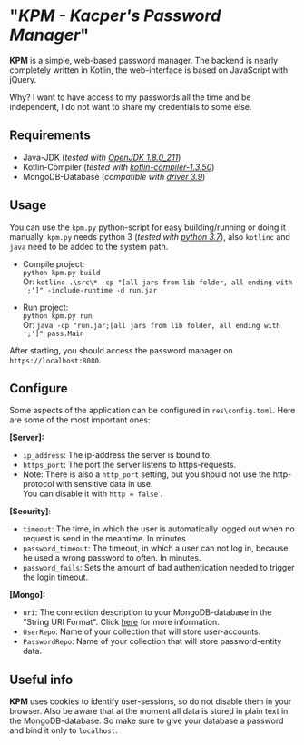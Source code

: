 # "*KPM - **K**acper's **Password** **Manager***"

**KPM** is a simple, web-based password manager. The backend is nearly completely written in Kotlin, the web-interface is based on JavaScript with jQuery.

Why? I want to have access to my passwords all the time and be independent, I do not want to share my credentials to some else.

## Requirements

  *  Java-JDK (*tested with [OpenJDK 1.8.0_211][1]*)
  *  Kotlin-Compiler (*tested with [kotlin-compiler-1.3.50][2]*)
  *  MongoDB-Database (*compatible with [driver 3.9][3]*)

## Usage

You can use the `kpm.py` python-script for easy building/running or doing it manually. `kpm.py` needs python 3 (*tested with [python 3.7][4]*), also `kotlinc` and  `java` need to be added to the system path.

* Compile project:    
  `python kpm.py build`   
  Or:   `kotlinc .\src\* -cp "[all jars from lib folder, all ending with ';']" -include-runtime -d run.jar `  
  
* Run project:   
  `python kpm.py run`      
  Or:  `java -cp "run.jar;[all jars from lib folder, all ending with ';']" pass.Main `

After starting, you should access the password manager on `https://localhost:8080`.

## Configure

Some aspects of the application can be configured in `res\config.toml`. Here are some of the most important ones:

**[Server]:**

* `ip_address`: The ip-address the server is bound to.
*  `https_port`: The port the server listens to https-requests.
  * Note: There is also a `http_port` setting, but you should not use the http-protocol with sensitive data in use.    
    You can disable it with `http = false` .

**[Security]**:

* `timeout`: The time, in which the user is automatically logged out when no request is send in the meantime. In minutes.
* `password_timeout`:  The timeout, in which a user can not log in, because he used a wrong password to often. In minutes.
* `password_fails`: Sets the amount of bad authentication needed to trigger the login timeout.

**[Mongo]:**

* `uri`: The connection description to your MongoDB-database in the "String URI Format". Click [here][5] for more information.
* `UserRepo`: Name of your collection that will store user-accounts.
* `PasswordRepo`: Name of your collection that will store password-entity data.

## Useful info

**KPM** uses cookies to identify user-sessions, so do not disable them in your browser. Also be aware that at the moment all data is stored in plain text in the MongoDB-database. So make sure to give your database a password and bind it only to `localhost`. 


[1]: https://github.com/ojdkbuild/ojdkbuild
[2]: https://github.com/JetBrains/kotlin/releases/tag/v1.3.50
[3]: https://mongodb.github.io/mongo-java-driver/3.9/
[4]: https://www.python.org/downloads/release/python-370/
[5]: https://docs.mongodb.com/v3.6/reference/connection-string/	"da"
